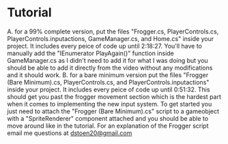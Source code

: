 # Tutorial
A. for a 99% complete version, put the files "Frogger.cs, PlayerControls.cs, PlayerControls.inputactions, GameManager.cs, and Home.cs" inside your project. It includes every peice of code up until 2:18:27. You'll have to manually add the "IEnumerator PlayAgain()" function inside GameManager.cs as I didn't need to add it for what I was doing but you should be able to add it directly from the video without any modifications and it should work.
B. for a bare minimum version put the files "Frogger (Bare Minimum).cs, PlayerControls.cs, and PlayerControls.inputactions" inside your project. It includes every peice of code up until 0:51:32. This should get you past the frogger movement section which is the hardest part when it comes to implementing the new input system. To get started you just need to attach the "Frogger (Bare Minimum).cs" script to a gameobject with a "SpriteRenderer" component attached and you should be able to move around like in the tutorial.
For an explanation of the Frogger script email me questions at dstoen20@gmail.com
